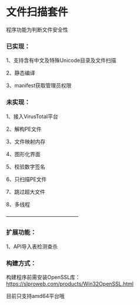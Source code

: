# 文件扫描套件

程序功能为判断文件安全性

### 已实现：

1、支持含有中文及特殊Unicode目录及文件扫描

2、静态编译

3、manifest获取管理员权限

### 未实现：

1、接入VirusTotal平台

2、解构PE文件

3、文件映射内存

4、图形化界面

5、校验数字签名

6、只扫描PE文件

7、跳过超大文件

8、多线程

——————————————

### 扩展功能：

1、API导入表检测查杀



### 构建方式：

构建程序前需安装OpenSSL库：
https://slproweb.com/products/Win32OpenSSL.html

目前只支持amd64平台哦